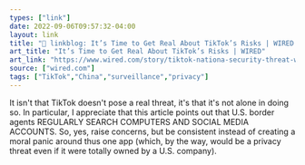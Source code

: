 ```yaml
---
types: ["link"]
date: 2022-09-06T09:57:32-04:00
layout: link
title: "🔗 linkblog: It’s Time to Get Real About TikTok’s Risks | WIRED'"
art_title: "It’s Time to Get Real About TikTok’s Risks | WIRED"
art_link: "https://www.wired.com/story/tiktok-nationa-security-threat-why/"
source: ["wired.com"]
tags: ["TikTok","China","surveillance","privacy"]
---
```

It isn't that TikTok doesn't pose a real threat, it's that it's not alone in doing so. In particular, I appreciate that this article points out that U.S. border agents REGULARLY SEARCH COMPUTERS AND SOCIAL MEDIA ACCOUNTS. So, yes, raise concerns, but be consistent instead of creating a moral panic around thus one app (which, by the way, would be a privacy threat even if it were totally owned by a U.S. company).
 

